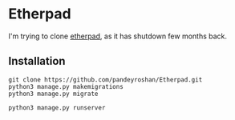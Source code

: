 # Etherpad
I'm trying to clone [etherpad](https://etherpad.net/), as it has shutdown few months back.

## Installation

```
git clone https://github.com/pandeyroshan/Etherpad.git
python3 manage.py makemigrations
python3 manage.py migrate

python3 manage.py runserver

```
